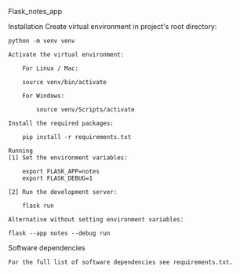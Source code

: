 Flask_notes_app

Installation
    Create virtual environment in project's root directory:

    python -m venv venv

    Activate the virtual environment:

        For Linux / Mac:

        source venv/bin/activate

        For Windows:

            source venv/Scripts/activate

    Install the required packages:

        pip install -r requirements.txt

    Running
    [1] Set the environment variables:

        export FLASK_APP=notes
        export FLASK_DEBUG=1

    [2] Run the development server:

        flask run

    Alternative without setting environment variables:

    flask --app notes --debug run

Software dependencies

    For the full list of software dependencies see requirements.txt.